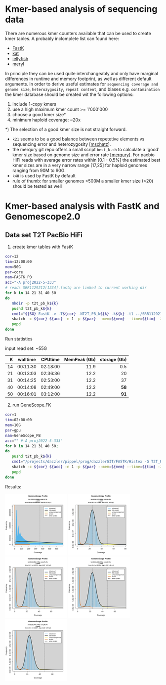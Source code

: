 
# Kmer-based analysis of sequencing data 

There are numerous kmer counters available that can be used to create kmer tables. A probably inclomplete list 
can found here:
 * [FastK](https://github.com/thegenemyers/FASTK)
 * [kat](https://github.com/TGAC/KAT)
 * [jellyfish](https://github.com/gmarcais/Jellyfish)
 * [meryl](https://github.com/marbl/meryl)

In principle they can be used quite interchangeably and only have marginal differences in runtime and memory footprint, 
as well as different default arguments. In order to derive useful estimates for `sequencing coverage and genome size`, `heterozygosity`, 
`repeat content`, and biases e.g. `contamination` the kmer database should be created wit the following options:
   1. include 1-copy kmers
   2. use a high maximum kmer count >= 1'000'000
   3. choose a good kmer size*
   4. minimum haploid coverage: ~20x

*) The selection of a good kmer size is not straight forward. 

* `k21` seems to be a good balance between repetetive elements vs sequencing error and heterozygosity [[mschatz](https://github.com/schatzlab/genomescope/issues/32)]. 
* the merqury git repo offers a small script `best_k.sh` to calculate a 'good' kmer size based on genome size and error rate [[merqury](https://github.com/marbl/merqury/blob/master/best_k.sh)]. For pacbio HiFi reads with average error rates within [0.1 - 0.5%] the estimated best kmer sizes are in a very narrow range [17,25] for haploid genomes ranging from 90M to 90G. 
* `k40` is used by FastK by default
* rule of thumb: for smaller genomes <500M a smaller kmer size (<20) should be tested as well

# Kmer-based analysis with FastK and Genomescope2.0

## Data set T2T PacBio HiFi

1. create kmer tables with FastK  

```bash 
cor=12
tim=12:00:00 
mem=50G
par=core
nam=FASTK_PB
acc="-A proj2022-5-333"
# reads SRR1129212[1234].fastq are linked to current working dir 
for k in 14 21 31 40 50 
do 
   mkdir -p t2t_pb_k${k}
   pushd t2t_pb_k${k}
   cmd1="${SG} FastK -v -T${cor} -NT2T_PB_k${k} -k${k} -t1 ../SRR1129212[1234].fastq"
   sbatch -c ${cor} ${acc} -n 1 -p ${par} --mem=${mem} --time=${tim} -J ${nam}_k${k} --wrap="echo \"${cmd1}\" && ${cmd1}"
   popd
done
```

Run statistics

input read set: ~55G

|  K  |  walltime  | CPUtime | MemPeak (Gb) | storage (Gb)  |
|----:|:----------:|:-----------:|------------:|--------------:|
|  14 |   00:11:30 | 02:18:00    |     11.9    |      0.5      |
|  21 |   00:13:03 | 02:36:36    |     12.2    |      20       |
|  31 |   00:14:25 | 02:53:00    |     12.2    |      37       |
|  40 |   00:14:08 | 02:49:00    |     12.2    |      **58**   |
|  50 |   00:16:01 | 03:12:00    |     12.2    |      **91**   |


2. run GeneScope.FK 

```bash 
cor=1
tim=02:00:00 
mem=10G
par=gpu
nam=GeneScope_PB
acc="" #-A proj2022-5-333"
for k in 14 21 31 40 50;  
do           
   pushd t2t_pb_k${k}
   cmd1="/projects/dazzler/pippel/prog/dazzlerGIT/FASTK/Histex -G T2T_PB_k${k} | /projects/dazzler/pippel/prog/dazzlerGIT/GENESCOPE.FK/GeneScopeFK.R -o GeneS_T2T_PB_k${k} -p 1 -k ${k}"
   sbatch -c ${cor} ${acc} -n 1 -p ${par} --mem=${mem} --time=${tim} -J ${nam}_k${k} --wrap="echo \"${cmd1}\" && ${cmd1}"
   popd
done 
```

Results:

<img src="../examples/humanT2T/pb/GeneS_T2T_PB_k14/linear_plot.png" alt="GeneScope PacBio K14" width="200"/>
<img src="../examples/humanT2T/pb/GeneS_T2T_PB_k21/linear_plot.png" alt="GeneScope PacBio K21" width="200"/>
<img src="../examples/humanT2T/pb/GeneS_T2T_PB_k31/linear_plot.png" alt="GeneScope PacBio K31" width="200"/>
<img src="../examples/humanT2T/pb/GeneS_T2T_PB_k40/linear_plot.png" alt="GeneScope PacBio K40" width="200"/>
<img src="../examples/humanT2T/pb/GeneS_T2T_PB_k50/linear_plot.png" alt="GeneScope PacBio K50" width="200"/>